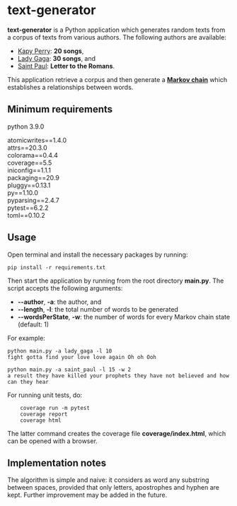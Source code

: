 # text-generator
**text-generator** is a Python application which generates random texts from a corpus of texts from various authors. 
The following authors are available:
- [Kapy Perry](corpus/katy_perry): **20 songs**,
- [Lady Gaga](corpus/lady_gaga): **30 songs**, and
- [Saint Paul](corpus/saint_paul): **Letter to the Romans**.

This application retrieve a corpus and then generate a [**Markov chain**](https://en.wikipedia.org/wiki/Markov_chain) 
which establishes a relationships between words.
## Minimum requirements 
python 3.9.0

atomicwrites==1.4.0  
attrs==20.3.0  
colorama==0.4.4  
coverage==5.5  
iniconfig==1.1.1  
packaging==20.9  
pluggy==0.13.1  
py==1.10.0  
pyparsing==2.4.7  
pytest==6.2.2  
toml==0.10.2  


## Usage
Open terminal and install the necessary packages by running:

```
pip install -r requirements.txt
```

Then start the application by running from the root directory **main.py**.
The script accepts the following arguments:
- **--author**, **-a**: the author, and
- **--length**, **-l**: the total number of words to be generated
- **--wordsPerState**, **-w**: the number of words for every Markov chain state (default: 1)

For example:
```
python main.py -a lady_gaga -l 10
fight gotta find your love love again Oh oh Ooh

python main.py -a saint_paul -l 15 -w 2
a result they have killed your prophets they have not believed and how can they hear
```

For running unit tests, do:
```
    coverage run -m pytest
    coverage report
    coverage html
```
The latter command creates the coverage file **coverage/index.html**, which can be opened with a browser.

## Implementation notes ##
The algorithm is simple and naive: it considers as word any substring between spaces, provided that only letters, 
apostrophes and hyphen are kept. 
Further improvement may be added in the future.
